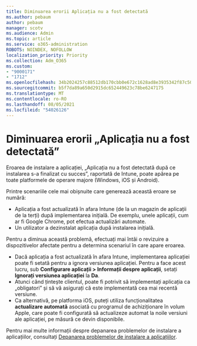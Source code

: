 ```yaml
---
title: Diminuarea erorii Aplicația nu a fost detectată
ms.author: pebaum
author: pebaum
manager: scotv
ms.audience: Admin
ms.topic: article
ms.service: o365-administration
ROBOTS: NOINDEX, NOFOLLOW
localization_priority: Priority
ms.collection: Adm_O365
ms.custom:
- "9000171"
- "1712"
ms.openlocfilehash: 34b2024257c88512db170cbb0e672c1628ad8e3935342f87c5032492e1ad0259
ms.sourcegitcommit: b5f7da89a650d2915dc652449623c78be6247175
ms.translationtype: MT
ms.contentlocale: ro-RO
ms.lasthandoff: 08/05/2021
ms.locfileid: "54026126"
---
```

# <a name="mitigate-the-application-was-not-detected-error"></a>Diminuarea erorii „Aplicația nu a fost detectată”

Eroarea de instalare a aplicației, „Aplicația nu a fost detectată după ce instalarea s-a finalizat cu succes”, raportată de Intune, poate apărea pe toate platformele de operare majore (Windows, iOS și Android).

Printre scenariile cele mai obișnuite care generează această eroare se numără:

- Aplicația a fost actualizată în afara Intune (de la un magazin de aplicații de la terți) după implementarea inițială. De exemplu, unele aplicații, cum ar fi Google Chrome, pot efectua actualizări automate.
- Un utilizator a dezinstalat aplicația după instalarea inițială.

Pentru a diminua această problemă, efectuați mai întâi o revizuire a dispozitivelor afectate pentru a determina scenariul în care apare eroarea.

- Dacă aplicația a fost actualizată în afara Intune, implementarea aplicației poate fi setată pentru a ignora versiunea aplicației. Pentru a face acest lucru, sub **Configurare aplicații > Informații despre aplicații**, setați **Ignorați versiunea aplicației** la **Da**.
- Atunci când țintește clientul, poate fi potrivit să implementați aplicația ca „obligatori” și să vă asigurați că este implementată cea mai recentă versiune.
- Ca alternativă, pe platforma iOS, puteți utiliza funcționalitatea **actualizare automată** asociată cu programul de achiziționare în volum Apple, care poate fi configurată să actualizeze automat la noile versiuni ale aplicației, pe măsură ce devin disponibile.

Pentru mai multe informații despre depanarea problemelor de instalare a aplicațiilor, consultați [Depanarea problemelor de instalare a aplicațiilor](https://docs.microsoft.com/intune/troubleshoot-app-install).
